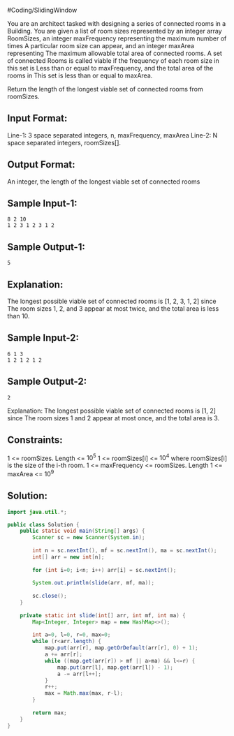 #Coding/SlidingWindow  

You are an architect tasked with designing a series of connected rooms in a 
Building. You are given a list of room sizes represented by an integer array 
RoomSizes, an integer maxFrequency representing the maximum number of times 
A particular room size can appear, and an integer maxArea representing 
The maximum allowable total area of connected rooms. A set of connected 
Rooms is called viable if the frequency of each room size in this set is 
Less than or equal to maxFrequency, and the total area of the rooms in 
This set is less than or equal to maxArea. 

Return the length of the longest viable set of connected rooms from roomSizes.

Input Format:
-------------
Line-1: 3 space separated integers, n, maxFrequency, maxArea
Line-2: N space separated integers, roomSizes[].

Output Format:
-------------
An integer, the length of the longest viable set of connected rooms


Sample Input-1:
---------------
```
8 2 10
1 2 3 1 2 3 1 2
```

Sample Output-1:
----------------
```
5
```

Explanation: 
------------
The longest possible viable set of connected rooms is \[1, 2, 3, 1, 2] since 
The room sizes 1, 2, and 3 appear at most twice, and the total area is less than 10.

Sample Input-2:
---------------
```
6 1 3
1 2 1 2 1 2
```

Sample Output-2:
----------------
```
2
```

Explanation: The longest possible viable set of connected rooms is \[1, 2] since 
The room sizes 1 and 2 appear at most once, and the total area is 3.

Constraints:
------------
1 <= roomSizes. Length <= $10^5$
1 <= roomSizes\[i] <= $10^4$ where roomSizes\[i] is the size of the i-th room.
1 <= maxFrequency <= roomSizes. Length
1 <= maxArea <= $10^9$

## Solution: 

```java
import java.util.*;

public class Solution {
    public static void main(String[] args) {
        Scanner sc = new Scanner(System.in);
        
        int n = sc.nextInt(), mf = sc.nextInt(), ma = sc.nextInt();
        int[] arr = new int[n];
        
        for (int i=0; i<n; i++) arr[i] = sc.nextInt();
        
        System.out.println(slide(arr, mf, ma));
        
        sc.close();
    }
    
    private static int slide(int[] arr, int mf, int ma) {
        Map<Integer, Integer> map = new HashMap<>();
        
        int a=0, l=0, r=0, max=0;
        while (r<arr.length) {
            map.put(arr[r], map.getOrDefault(arr[r], 0) + 1);
            a += arr[r];
            while ((map.get(arr[r]) > mf || a>ma) && l<=r) {
                map.put(arr[l], map.get(arr[l]) - 1);
                a -= arr[l++];
            }
            r++;
            max = Math.max(max, r-l);
        }
        
        return max;
    }
}
```